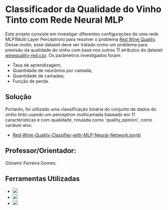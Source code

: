 # Classificador da Qualidade do Vinho Tinto com Rede Neural MLP

Este projeto consiste em investigar diferentes configurações de uma rede MLP(Multi Layer Perceptron) para resolver o 
problema [Red Wine Quality](https://www.kaggle.com/datasets/uciml/red-wine-quality-cortez-et-al-2009). Desse modo, esse dataset deve ser tratado como um problema 
para previsão da qualidade do vinho com base nos outros 11 atributos do dataset [winequality-red.csv](https://github.com/AlessandroVasconcelos/Classificador-da-Qualidade-do-Vinho-Tinto-com-Rede-MLP/blob/main/winequality-red.csv). Os 
parâmetros investigados foram:
- Taxa de aprendizagem;
- Quantidade de neurônios por camada;
- Quantidade de camadas;
- Função de perda.

## Solução
Portanto, foi utilizado uma classificação binária do conjunto de dados do vinho tinto usando um perceptron multicamada baseado em 11 características e com qualidade, rotulada como 'quality_opinion', como variável alvo.<br>
- [Red-Wine-Quality-Classifier-with-MLP-Neural-Network.ipynb]([https://github.com/AlessandroVasconcelos/Aplicacao_Java_WEB_em_MVC/blob/main/Projeto%2002%20(Banco%20de%20Dados)/veiculos.sql](https://github.com/AlessandroVasconcelos/Classificador-da-Qualidade-do-Vinho-Tinto-com-Rede-MLP/blob/main/Red_Wine_Quality_Classifier_with_MLP_Neural_Network.ipynb))

## Professor/Orientador:
Gilzamir Ferreira Gomes.

## Ferramentas Utilizadas

- <a href ="https://www.anaconda.com/download"><img src="https://img.shields.io/badge/Anaconda-%2344A833.svg?style=for-the-badge&logo=anaconda&logoColor=white"></a>
- <a href ="https://anaconda.org/anaconda/orange3"><img src="https://img.shields.io/badge/Orange3 :: Anaconda%20-1B6C6?style=for-the-badge%20netbeans%20IDE&logoColor=white"></a>
- <a href ="https://scikit-learn.org/stable/modules/generated/sklearn.neural_network.MLPClassifier.html"><img src="https://img.shields.io/badge/sklearn.neural_network.MLPClassifier%20-1B6AC6?style=for-the-badge%20netbeans%20IDE&logoColor=white"></a>

